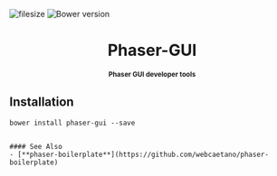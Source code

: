 ![filesize](https://badge-size.herokuapp.com/webcaetano/phaser-gui/master/build/gui.min.js.svg?style=flat-square)
![Bower version](https://img.shields.io/bower/v/phaser-gui.svg?style=flat-square)

<h1 align="center"> Phaser-GUI </h1>

<p align="center">
	<strong>
		<sub>
		Phaser GUI developer tools
		</sub>
	</strong>
</p>


## Installation

```
bower install phaser-gui --save
```

```

#### See Also
- [**phaser-boilerplate**](https://github.com/webcaetano/phaser-boilerplate)
